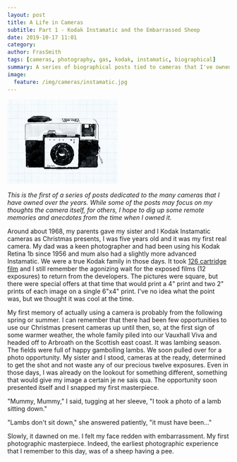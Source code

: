 ```yaml
---
layout: post
title: A Life in Cameras
subtitle: Part 1 - Kodak Instamatic and the Embarrassed Sheep
date: 2019-10-17 11:01
category:
author: FrasSmith
tags: [cameras, photography, gas, kodak, instamatic, biographical]
summary: A series of biographical posts tied to cameras that I've owned
image:
  feature: /img/cameras/instamatic.jpg
---
```

<img src="/img/cameras/instamatic.jpg" style="width: 250px;" />

_This is the first of a series of posts dedicated to the many cameras that I have owned over the years. While some of the posts may focus on my thoughts the camera itself, for others, I hope to dig up some remote memories and anecdotes from the time when I owned it._
<!--more-->

Around about 1968, my parents gave my sister and I Kodak Instamatic cameras as Christmas presents, I was five years old and it was my first real camera. My dad was a keen photographer and had been using his Kodak Retina 1b since 1956 and mum also had a slightly more advanced Instamatic. We were a true Kodak family in those days. It took [126 cartridge film](https://en.wikipedia.org/wiki/126_film) and I still remember the agonizing wait for the exposed films (12 exposures) to return from the developers. The pictures were square, but there were special offers at that time that would print a 4" print and two 2" prints of each image on a single 6"x4" print. I've no idea what the point was, but we thought it was cool at the time.

My first memory of actually using a camera is probably from the following spring or summer. I can remember that there had been few opportunities to use our Christmas present cameras up until then, so, at the first sign of some warmer weather, the whole family piled into our Vauxhall Viva and headed off to Arbroath on the Scottish east coast. It was lambing season. The fields were full of happy gambolling lambs. We soon pulled over for a photo opportunity. My sister and I stood, cameras at the ready, determined to get the shot and not waste any of our precious twelve exposures. Even in those days, I was already on the lookout for something different, something that would give my image a certain je ne sais qua. The opportunity soon presented itself and I snapped my first masterpiece.

"Mummy, Mummy," I said, tugging at her sleeve, "I took a photo of a lamb sitting down."

"Lambs don't sit down," she answered patiently, "it must have been..."

Slowly, it dawned on me. I felt my face redden with embarrassment. My first photographic masterpiece. Indeed, the earliest photographic experience that I remember to this day, was of a sheep having a pee.



